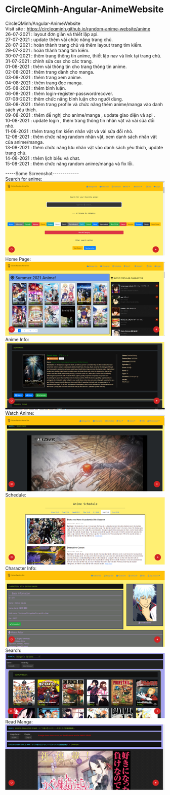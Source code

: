 # CircleQMinh-Angular-AnimeWebsite
CircleQMinh/Angular-AnimeWebsite<br>
Visit site : https://circleqminh.github.io/random-anime-website/anime <br>
26-07-2021 : layout đơn giản và thiết lập api.<br>
27-07-2021 : update thêm vài chức năng trang chủ.<br>
28-07-2021 : hoàn thành trang chủ và thêm layout trang tìm kiếm.<br>
29-07-2021 : hoàn thành trang tìm kiếm.<br>
30-07-2021 : thêm trang thông tin anime, thiết lập nav và link tại trang chủ.<br>
31-07-2021 : chỉnh sửa css cho các trang.<br>
01-08-2021 : thêm vài thông tin cho trang thông tin anime.<br>
02-08-2021 : thêm trang dành cho manga.<br>
03-08-2021 : thêm trang xem anime.<br>
04-08-2021 : thêm trang đọc manga.<br>
05-08-2021 : thêm bình luận.<br>
06-08-2021 : thêm login-register-passwordrecover.<br>
07-08-2021 : thêm chức năng bình luận cho người dùng.<br>
08-08-2021 : thêm trang profile và chức năng thêm anime/manga vào danh sách yêu thích.<br>
09-08-2021 : thêm đề nghị cho anime/manga , update giao diện và api .<br>
10-08-2021 : update login , thêm trang thông tin nhân vật và vài sửa đổi nhỏ.<br>
11-08-2021 : thêm trang tìm kiếm nhân vật và vài sửa đổi nhỏ.<br>
12-08-2021 : thêm chức năng random nhân vật, xem danh sách nhân vật của anime/manga.<br>
13-08-2021 : thêm chức năng lưu nhân vật vào danh sách yêu thích, update trang chủ.<br> 
14-08-2021 : thêm lịch biểu và chat.<br>
15-08-2021 : thêm chức năng random anime/manga và fix lỗi.<br>

-----Some Screenshot-------------<br>
Search for anime:
![alt text](https://github.com/CircleQMinh/CircleQMinh-Angular-AnimeWebsite/blob/master/preview/1.png)
Home Page:
![alt text](https://github.com/CircleQMinh/CircleQMinh-Angular-AnimeWebsite/blob/master/preview/2.png)
Anime Info:
![alt text](https://github.com/CircleQMinh/CircleQMinh-Angular-AnimeWebsite/blob/master/preview/3.png)
Watch Anime:
![alt text](https://github.com/CircleQMinh/CircleQMinh-Angular-AnimeWebsite/blob/master/preview/6.png)
Schedule:
![alt text](https://github.com/CircleQMinh/CircleQMinh-Angular-AnimeWebsite/blob/master/preview/5.png)
Character Info:
![alt text](https://github.com/CircleQMinh/CircleQMinh-Angular-AnimeWebsite/blob/master/preview/4.png)
Search:
![alt text](https://github.com/CircleQMinh/CircleQMinh-Angular-AnimeWebsite/blob/master/preview/7.png)
Read Manga:
![alt text](https://github.com/CircleQMinh/CircleQMinh-Angular-AnimeWebsite/blob/master/preview/8.png)
